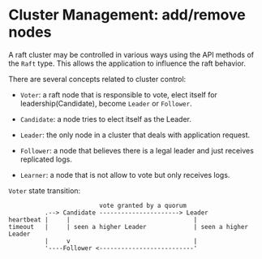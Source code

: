 # Cluster Management: add/remove nodes

A raft cluster may be controlled in various ways using the API methods of the `Raft` type.
This allows the application to influence the raft behavior.

There are several concepts related to cluster control:

- `Voter`: a raft node that is responsible to vote, elect itself for leadership(Candidate),
  become `Leader` or `Follower`.

- `Candidate`: a node tries to elect itself as the Leader.

- `Leader`: the only node in a cluster that deals with application request.

- `Follower`: a node that believes there is a legal leader and just receives
  replicated logs.

- `Learner`: a node that is not allow to vote but only receives logs.


`Voter` state transition:

```text
                         vote granted by a quorum
          .--> Candidate ----------------------> Leader
heartbeat |     |                                  |
timeout   |     | seen a higher Leader             | seen a higher Leader
          |     v                                  |
          '----Follower <--------------------------'
```


